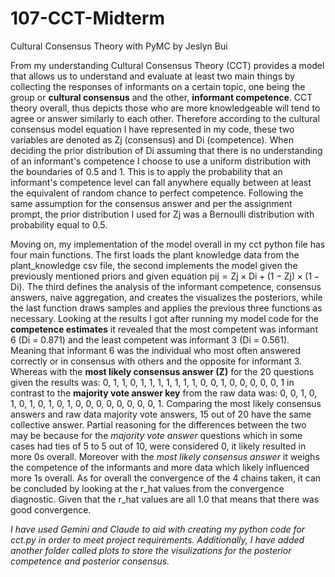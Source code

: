 # 107-CCT-Midterm

Cultural Consensus Theory with PyMC by Jeslyn Bui

From my understanding Cultural Consensus Theory (CCT) provides a model that allows us to understand and evaluate at least two main things by collecting the responses of informants on a certain topic, one being the group or **cultural consensus** and the other, **informant competence**. CCT theory overall, thus depicts those who are more knowledgeable will tend to agree or answer similarly to each other. Therefore according to the cultural consensus model equation I have represented in my code, these two variables are denoted as Zj (consensus) and Di (competence). When deciding the prior distribution of Di assuming that there is no understanding of an informant's competence I choose to use a uniform distribution with the boundaries of 0.5 and 1. This is to apply the probability that an informant's competence level can fall anywhere equally between at least the equivalent of random chance to perfect competence. Following the same assumption for the consensus answer and per the assignment prompt, the prior distribution I used for Zj was a Bernoulli distribution with probability equal to 0.5. 

Moving on, my implementation of the model overall in my cct python file has four main functions. The first loads the plant knowledge data from the plant_knowledge csv file, the second implements the model given the previously mentioned priors and given equation pij = Zj × Di + (1 − Zj) × (1 − Di). The third defines the analysis of the informant competence, consensus answers, naive aggregation, and creates the visualizes the posteriors, while the last function draws samples and applies the previous three functions as necessary. Looking at the results I got after running my model code for the **competence estimates** it revealed that the most competent was informant 6 (Di = 0.871) and the least competent was informant 3 (Di = 0.561). Meaning that informant 6 was the individual who most often answered correctly or in consensus with others and the opposite for informant 3. Whereas with the **most likely consensus answer (Z)** for the 20  questions given the results was: 0, 1, 1, 0, 1, 1, 1, 1, 1, 1, 1, 0, 0, 1, 0, 0, 0, 0, 0, 1 in contrast to the **majority vote answer key** from the raw data was: 0, 0, 1, 0, 1, 0, 1, 0, 1, 0, 1, 0, 0, 0, 0, 0, 0, 0, 0, 1. Comparing the most likely consensus answers and raw data majority vote answers, 15 out of 20 have the same collective answer. Partial reasoning for the differences between the two may be because for the *majority vote answer* questions which in some cases had ties of 5 to 5 out of 10, were considered 0, it likely resulted in more 0s overall. Moreover with the *most likely consensus answer* it weighs the competence of the informants and more data which likely influenced more 1s overall. As for overall the convergence of the 4 chains taken, it can be concluded by looking at the r_hat values from the convergence diagnostic. Given that the r_hat values are all 1.0 that means that there was good convergence. 

*I have used Gemini and Claude to aid with creating my python code for cct.py in order to meet project requirements. Additionally, I have added another folder called plots to store the visulizations for the posterior competence and posterior consensus.*
